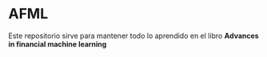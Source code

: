 # AFML

Este repositorio sirve para mantener todo lo aprendido en el libro **Advances in financial machine learning**
